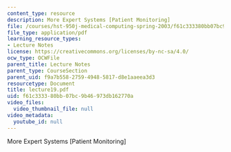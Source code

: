 ```yaml
---
content_type: resource
description: More Expert Systems [Patient Monitoring]
file: /courses/hst-950j-medical-computing-spring-2003/f61c333380bb07bc9b46973db162770a_lecture19.pdf
file_type: application/pdf
learning_resource_types:
- Lecture Notes
license: https://creativecommons.org/licenses/by-nc-sa/4.0/
ocw_type: OCWFile
parent_title: Lecture Notes
parent_type: CourseSection
parent_uid: f9a7b558-2759-4948-5817-d8e1aaeea3d3
resourcetype: Document
title: lecture19.pdf
uid: f61c3333-80bb-07bc-9b46-973db162770a
video_files:
  video_thumbnail_file: null
video_metadata:
  youtube_id: null
---
```

More Expert Systems [Patient Monitoring]